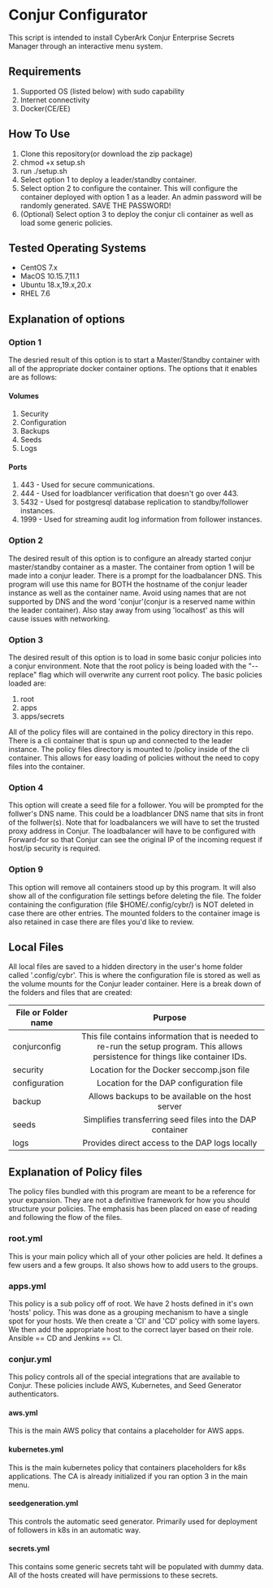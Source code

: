 # Conjur Configurator

This script is intended to install CyberArk Conjur Enterprise Secrets Manager through an interactive menu system. 

## Requirements

1. Supported OS (listed below) with sudo capability
2. Internet connectivity
3. Docker(CE/EE)

## How To Use

1. Clone this repository(or download the zip package)
2. chmod +x setup.sh
3. run ./setup.sh
4. Select option 1 to deploy a leader/standby container. 
5. Select option 2 to configure the container. This will configure the container deployed with option 1 as a leader. An admin password will be randomly generated. SAVE THE PASSWORD!
6. (Optional) Select option 3 to deploy the conjur cli container as well as load some generic policies. 

## Tested Operating Systems

- CentOS 7.x
- MacOS 10.15.7,11.1
- Ubuntu 18.x,19.x,20.x
- RHEL 7.6

## Explanation of options

### Option 1
The desried result of this option is to start a Master/Standby container with all of the appropriate docker container options. The options that it enables are as follows:
#### Volumes
1. Security
2. Configuration
3. Backups
4. Seeds
5. Logs

#### Ports
1. 443 - Used for secure communications.
2. 444 - Used for loadblancer verification that doesn't go over 443.
3. 5432 - Used for postgresql database replication to standby/follower instances.
4. 1999 - Used for streaming audit log information from follower instances.

### Option 2
The desired result of this option is to configure an already started conjur master/standby container as a master. The container from option 1 will be made into a conjur leader. There is a prompt for the loadbalancer DNS. This program will use this name for BOTH the hostname of the conjur leader instance as well as the container name. Avoid using names that are not supported by DNS and the word 'conjur'(conjur is a reserved name within the leader container). Also stay away from using 'localhost' as this will cause issues with networking.

### Option 3
The desired result of this option is to load in some basic conjur policies into a conjur environment. Note that the root policy is being loaded with the "--replace" flag which will overwrite any current root policy. The basic policies loaded are:

1. root
2. apps
3. apps/secrets

All of the policy files will are contained in the policy directory in this repo. There is a cli container that is spun up and connected to the leader instance. The policy files directory is mounted to /policy inside of the cli container. This allows for easy loading of policies without the need to copy files into the container.

### Option 4
This option will create a seed file for a follower. You will be prompted for the follwer's DNS name. This could be a loadblancer DNS name that sits in front of the follwer(s). Note that for loadbalancers we will have to set the trusted proxy address in Conjur. The loadbalancer will have to be configured with Forward-for so that Conjur can see the original IP of the incoming request if host/ip security is required. 

### Option 9
This option will remove all containers stood up by this program. It will also show all of the configuration file settings before deleting the file. The folder containing the configuration (file $HOME/.config/cybr/) is NOT deleted in case there are other entries. The mounted folders to the container image is also retained in case there are files you'd like to review. 

## Local Files
All local files are saved to a hidden directory in the user's home folder called '.config/cybr'. This is where the configuration file is stored as well as the volume mounts for the Conjur leader container. Here is a break down of the folders and files that are created:

| File or Folder name  | Purpose |
| ------------- |:-------------:|
| conjurconfig | This file contains information that is needed to re-run the setup program. This allows persistence for things like container IDs. |
| security | Location for the Docker seccomp.json file |
| configuration | Location for the DAP configuration file |
| backup | Allows backups to be available on the host server |
| seeds | Simplifies transferring seed files into the DAP container |
| logs | Provides direct access to the DAP logs locally |

## Explanation of Policy files
The policy files bundled with this program are meant to be a reference for your expansion. They are not a definitive framework for how you should structure your policies. The emphasis has been placed on ease of reading and following the flow of the files. 

### root.yml
This is your main policy which all of your other policies are held. It defines a few users and a few groups. It also shows how to add users to the groups. 

### apps.yml
This policy is a sub policy off of root. We have 2 hosts defined in it's own 'hosts' policy. This was done as a grouping mechanism to have a single spot for your hosts. We then create a 'CI' and 'CD' policy with some layers. We then add the appropriate host to the correct layer based on their role. Ansible == CD and Jenkins == CI. 

### conjur.yml
This policy controls all of the special integrations that are available to Conjur. These policies include AWS, Kubernetes, and Seed Generator authenticators. 

#### aws.yml
This is the main AWS policy that contains a placeholder for AWS apps. 

#### kubernetes.yml
This is the main kubernetes policy that containers placeholders for k8s applications. The CA is already initialized if you ran option 3 in the main menu.

#### seedgeneration.yml
This controls the automatic seed generator. Primarily used for deployment of followers in k8s in an automatic way. 

#### secrets.yml
This contains some generic secrets taht will be populated with dummy data. All of the hosts created will have permissions to these secrets. 

